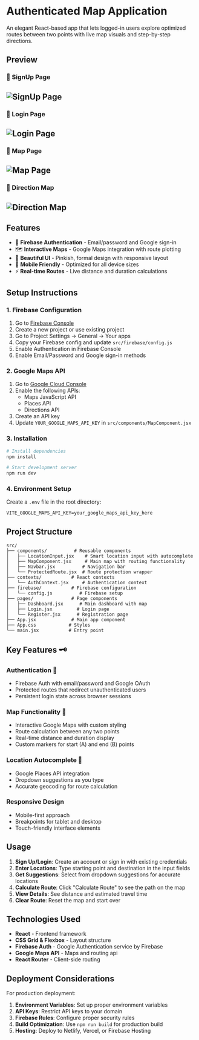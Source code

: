 # Authenticated Map Application

An elegant React-based app that lets logged-in users explore optimized routes between two points with live map visuals and step-by-step directions.

## Preview

### 🔹 SignUp Page

## ![SignUp Page](./public/map-signup.jpeg)

### 🔹 Login Page

## ![Login Page](./public/map-login.jpeg)

### 🔹 Map Page

## ![Map Page](./public/map-page.jpeg)

### 🔹 Direction Map

## ![Direction Map](./public/direction-map.jpeg)

## Features

- 🔐 **Firebase Authentication** - Email/password and Google sign-in
- 🗺️ **Interactive Maps** - Google Maps integration with route plotting
- 🎨 **Beautiful UI** - Pinkish, formal design with responsive layout
- 📱 **Mobile Friendly** - Optimized for all device sizes
- ⚡ **Real-time Routes** - Live distance and duration calculations

## Setup Instructions

### 1. Firebase Configuration

1. Go to [Firebase Console](https://console.firebase.google.com/)
2. Create a new project or use existing project
3. Go to Project Settings → General → Your apps
4. Copy your Firebase config and update `src/firebase/config.js`
5. Enable Authentication in Firebase Console
6. Enable Email/Password and Google sign-in methods

### 2. Google Maps API

1. Go to [Google Cloud Console](https://console.cloud.google.com/)
2. Enable the following APIs:
   - Maps JavaScript API
   - Places API
   - Directions API
3. Create an API key
4. Update `YOUR_GOOGLE_MAPS_API_KEY` in `src/components/MapComponent.jsx`

### 3. Installation

```bash
# Install dependencies
npm install

# Start development server
npm run dev
```

### 4. Environment Setup

Create a `.env` file in the root directory:

```env
VITE_GOOGLE_MAPS_API_KEY=your_google_maps_api_key_here
```

## Project Structure

```
src/
├── components/          # Reusable components
│   ├── LocationInput.jsx    # Smart location input with autocomplete
│   ├── MapComponent.jsx     # Main map with routing functionality
│   ├── Navbar.jsx          # Navigation bar
│   └── ProtectedRoute.jsx  # Route protection wrapper
├── contexts/           # React contexts
│   └── AuthContext.jsx     # Authentication context
├── firebase/           # Firebase configuration
│   └── config.js          # Firebase setup
├── pages/              # Page components
│   ├── Dashboard.jsx      # Main dashboard with map
│   ├── Login.jsx         # Login page
│   └── Register.jsx      # Registration page
├── App.jsx             # Main app component
├── App.css            # Styles
└── main.jsx           # Entry point
```

## Key Features 🗝️

### Authentication 🔐

- Firebase Auth with email/password and Google OAuth
- Protected routes that redirect unauthenticated users
- Persistent login state across browser sessions

### Map Functionality 🗾

- Interactive Google Maps with custom styling
- Route calculation between any two points
- Real-time distance and duration display
- Custom markers for start (A) and end (B) points

### Location Autocomplete 📍

- Google Places API integration
- Dropdown suggestions as you type
- Accurate geocoding for route calculation

### Responsive Design

- Mobile-first approach
- Breakpoints for tablet and desktop
- Touch-friendly interface elements

## Usage

1. **Sign Up/Login**: Create an account or sign in with existing credentials
2. **Enter Locations**: Type starting point and destination in the input fields
3. **Get Suggestions**: Select from dropdown suggestions for accurate locations
4. **Calculate Route**: Click "Calculate Route" to see the path on the map
5. **View Details**: See distance and estimated travel time
6. **Clear Route**: Reset the map and start over

## Technologies Used

- **React** - Frontend framework
- **CSS Grid & Flexbox** - Layout structure
- **Firebase Auth** - Google Authentication service by Firebase
- **Google Maps API** - Maps and routing api
- **React Router** - Client-side routing

## Deployment Considerations

For production deployment:

1. **Environment Variables**: Set up proper environment variables
2. **API Keys**: Restrict API keys to your domain
3. **Firebase Rules**: Configure proper security rules
4. **Build Optimization**: Use `npm run build` for production build
5. **Hosting**: Deploy to Netlify, Vercel, or Firebase Hosting
